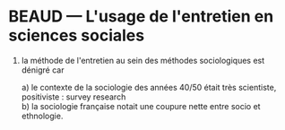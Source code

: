 # BEAUD — L'usage de l'entretien en sciences sociales

1. la méthode de l'entretien au sein des méthodes sociologiques est dénigré car

   a\) le contexte de la sociologie des années 40/50 était très scientiste, positiviste : survey research  
   b\) la sociologie française notait une coupure nette entre socio et ethnologie.

